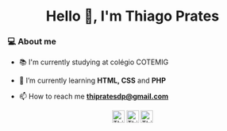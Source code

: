 <h1 align="center">Hello 👋, I'm Thiago Prates</h1>
<h3>💻 About me</h3>


- 📚 I'm currently studying at colégio COTEMIG

- 🌱 I’m currently learning **HTML, CSS** and **PHP**

- 📫 How to reach me **thipratesdp@gmail.com**

<p align="center">
<a href="https://linkedin.com/in/thiagoprts" target="blank"><img align="center" src="https://cdn.jsdelivr.net/npm/simple-icons@3.0.1/icons/linkedin.svg" alt="Thiago-Prates" height="25" width="25" /></a>
<a href="https://fb.com/thiago.prts" target="blank"><img align="center" src="https://cdn.jsdelivr.net/npm/simple-icons@3.0.1/icons/facebook.svg" alt="Thiago-Prates" height="25" width="25" /></a>
<a href="https://www.instagram.com/thiago_prts/" target="blank"> <img align="center" src="https://cdn.jsdelivr.net/npm/simple-icons@3.0.1/icons/instagram.svg" alt="Thiago-Prates" height="25" width="25" /></a>
</p>

